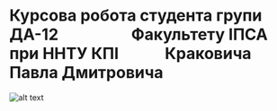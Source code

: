 # Курсова робота студента групи ДА-12⠀⠀⠀⠀⠀⠀ Факультету ІПСА при ННТУ КПІ⠀⠀⠀⠀Краковича Павла Дмитровича
![alt text](https://i.imgur.com/sjJhSnW.png)